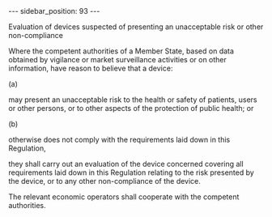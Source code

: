 
<meta data-rh="true" name="docsearch:language" content="en">
<meta data-rh="true" name="docsearch:version" content="current">
<meta data-rh="true" name="docsearch:docusaurus_tag" content="docs-default-current">
        ---
sidebar_position: 93
---
           <p class="stitle-article-norm">Evaluation of devices suspected of presenting an unacceptable risk or other non-compliance</p>
   <p class="norm">Where the competent authorities of a 
Member&nbsp;State, based on data obtained by vigilance or market 
surveillance activities or on other information, have reason to believe 
that a device:</p>
   <div class="grid-container grid-list">
      <div class="list grid-list-column-1">
         <span>(a)&nbsp;</span>
      </div>
      <div class="grid-list-column-2">
         <p class="norm">may present an unacceptable risk to the health 
or safety of patients, users or other persons, or to other aspects of 
the protection of public health; or</p>
      </div>
   </div>
   <div class="grid-container grid-list">
      <div class="list grid-list-column-1">
         <span>(b)&nbsp;</span>
      </div>
      <div class="grid-list-column-2">
         <p class="norm">otherwise does not comply with the requirements laid down in this Regulation,</p>
      </div>
   </div>
   <p class="norm">they shall carry out an evaluation of the device 
concerned covering all requirements laid down in this Regulation 
relating to the risk presented by the device, or to any other 
non-compliance of the device.</p>
   <p class="norm">The relevant economic operators shall cooperate with the competent authorities.</p>